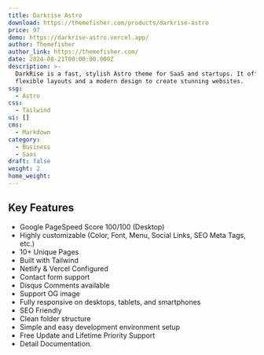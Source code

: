 ```yaml
---
title: Darkrise Astro
download: https://themefisher.com/products/darkrise-astro
price: 97
demo: https://darkrise-astro.vercel.app/
author: Themefisher
author_link: https://themefisher.com/
date: 2024-08-21T00:00:00.000Z
description: >-
  DarkRise is a fast, stylish Astro theme for SaaS and startups. It offers
  flexible layouts and a modern design to create stunning websites.
ssg:
  - Astro
css:
  - Tailwind
ui: []
cms:
  - Markdown
category:
  - Business
  - Saas
draft: false
weight: 2
home_weight: 
---
```

## Key Features

- Google PageSpeed Score 100/100 (Desktop)
- Highly customizable (Color, Font, Menu, Social Links, SEO Meta Tags, etc.)
- 10+ Unique Pages
- Built with Tailwind
- Netlify & Vercel Configured
- Contact form support
- Disqus Comments available
- Support OG image
- Fully responsive on desktops, tablets, and smartphones
- SEO Friendly
- Clean folder structure
- Simple and easy development environment setup
- Free Update and Lifetime Priority Support
- Detail Documentation.
